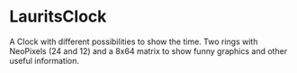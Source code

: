 # LauritsClock
A Clock with different possibilities to show the time. Two rings with NeoPixels (24 and 12) and a 8x64 matrix to show  funny graphics and other useful information.
